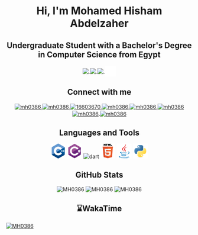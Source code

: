 <h1 align="center">Hi, I'm Mohamed Hisham Abdelzaher</h1>
<h2 align="center">Undergraduate Student with a Bachelor's Degree in Computer Science from Egypt</h2>

<p align="center">
    <a href="https://visitcount.itsvg.in/analytics/MH0386" target="blank">
        <img align="center" src="https://visitcount.itsvg.in/api?id=MH0386&label=Profile%20Views&color=12&icon=0&pretty=true" />
    </a>
    <a href="https://wakatime.com/@MH0386" target="blank">
        <img align="center" src="https://wakatime.com/badge/user/e4d8d817-59ad-4a5a-8eb5-e35ff92d6626.svg" />
    </a>
    <a href="https://www.codewars.com/users/MH0386" target="blank">
        <img align="center" src="https://www.codewars.com/users/MH0386/badges/micro" />
    </a>
    <a href="https://flowcv.com/resume/is9tktrcqi" target="blank">
        <img align="center" src="icons8-cv-60.png" width=30/>
    </a>
</p>

<h2 align="center">Connect with me</h2>
<p align="center">
  <a href="https://twitter.com/mh0386" target="blank">
    <img align="center" src="https://raw.githubusercontent.com/rahuldkjain/github-profile-readme-generator/master/src/images/icons/Social/twitter.svg" alt="mh0386" height="30" width="40" />
  </a>
  <a href="https://linkedin.com/in/mh0386" target="blank">
    <img align="center" src="https://raw.githubusercontent.com/rahuldkjain/github-profile-readme-generator/master/src/images/icons/Social/linked-in-alt.svg" alt="mh0386" height="30" width="40" />
  </a>
  <a href="https://stackoverflow.com/users/16603670" target="blank">
    <img align="center" src="https://raw.githubusercontent.com/rahuldkjain/github-profile-readme-generator/master/src/images/icons/Social/stack-overflow.svg" alt="16603670" height="30" width="40" />
  </a>
  <a href="https://kaggle.com/mh0386" target="blank">
    <img align="center" src="https://raw.githubusercontent.com/rahuldkjain/github-profile-readme-generator/master/src/images/icons/Social/kaggle.svg" alt="mh0386" height="30" width="40" />
  </a>
  <a href="https://fb.com/mh0386" target="blank">
    <img align="center" src="https://raw.githubusercontent.com/rahuldkjain/github-profile-readme-generator/master/src/images/icons/Social/facebook.svg" alt="mh0386" height="30" width="40" />
  </a>
  <a href="https://www.hackerrank.com/mh0386" target="blank">
    <img align="center" src="https://raw.githubusercontent.com/rahuldkjain/github-profile-readme-generator/master/src/images/icons/Social/hackerrank.svg" alt="mh0386" height="30" width="40" />
  </a>
  <a href="https://www.leetcode.com/mh0386" target="blank">
    <img align="center" src="https://raw.githubusercontent.com/rahuldkjain/github-profile-readme-generator/master/src/images/icons/Social/leet-code.svg" alt="mh0386" height="30" width="40" />
  </a>
  <a href="https://www.codewars.com/users/MH0386" target="blank">
    <img align="center" src="https://www.codewars.com/packs/assets/logo.61192cf7.svg" alt="mh0386" height="30" />
  </a>
</p>

<h2 align="center">Languages and Tools</h2>
<p align="center"> 
  <img src="https://raw.githubusercontent.com/devicons/devicon/master/icons/cplusplus/cplusplus-original.svg" alt="cplusplus" width="40" height="40"/> 
  <img src="https://raw.githubusercontent.com/devicons/devicon/master/icons/csharp/csharp-original.svg" alt="csharp" width="40" height="40"/>
  <img src="https://www.vectorlogo.zone/logos/dartlang/dartlang-icon.svg" alt="dart" width="40" height="40"/>
  <img src="https://raw.githubusercontent.com/devicons/devicon/master/icons/html5/html5-original-wordmark.svg" alt="html5" width="40" height="40"/>
  <img src="https://raw.githubusercontent.com/devicons/devicon/master/icons/java/java-original.svg" alt="java" width="40" height="40"/>
  <img src="https://raw.githubusercontent.com/devicons/devicon/master/icons/python/python-original.svg" alt="python" width="40" height="40"/>
</p>

<h2 align="center">GitHub Stats</h2>
<p align="center"> 
  <img src="https://github-readme-stats.vercel.app/api?username=MH0386&theme=dark&hide_border=true&include_all_commits=true&count_private=true" alt="MH0386" />
  <img src="https://github-readme-streak-stats.herokuapp.com/?user=MH0386&theme=dark&hide_border=true" alt="MH0386" />
  <img src="https://github-readme-stats.vercel.app/api/top-langs/?username=MH0386&theme=dark&hide_border=true&include_all_commits=true&count_private=true&layout=compact" alt="MH0386" height="150">
</p>

<h2 align="center">⌛WakaTime</h2>
<a href="https://wakatime.com/@MH0386">
  <img src="https://wakatime.com/share/@MH0386/a4a70624-a962-4d26-a403-7dba16508b33.svg" alt="MH0386" />
</a>
